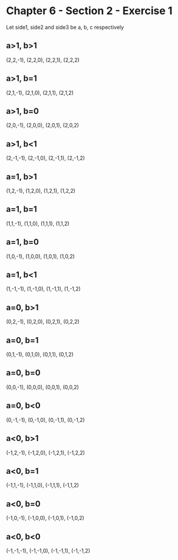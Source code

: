 # Chapter 6 - Section 2 - Exercise 1

Let side1, side2 and side3 be a, b, c respectively

## a>1, b>1
(2,2,-1), (2,2,0), (2,2,1), (2,2,2)

## a>1, b=1
(2,1,-1), (2,1,0), (2,1,1), (2,1,2)

## a>1, b=0
(2,0,-1), (2,0,0), (2,0,1), (2,0,2)

## a>1, b<1
(2,-1,-1), (2,-1,0), (2,-1,1), (2,-1,2)

## a=1, b>1
(1,2,-1), (1,2,0), (1,2,1), (1,2,2)

## a=1, b=1
(1,1,-1), (1,1,0), (1,1,1), (1,1,2)

## a=1, b=0
(1,0,-1), (1,0,0), (1,0,1), (1,0,2)

## a=1, b<1
(1,-1,-1), (1,-1,0), (1,-1,1), (1,-1,2)

## a=0, b>1
(0,2,-1), (0,2,0), (0,2,1), (0,2,2)

## a=0, b=1
(0,1,-1), (0,1,0), (0,1,1), (0,1,2)

## a=0, b=0
(0,0,-1), (0,0,0), (0,0,1), (0,0,2)

## a=0, b<0
(0,-1,-1), (0,-1,0), (0,-1,1), (0,-1,2)

## a<0, b>1
(-1,2,-1), (-1,2,0), (-1,2,1), (-1,2,2)

## a<0, b=1
(-1,1,-1), (-1,1,0), (-1,1,1), (-1,1,2)

## a<0, b=0
(-1,0,-1), (-1,0,0), (-1,0,1), (-1,0,2)

## a<0, b<0
(-1,-1,-1), (-1,-1,0), (-1,-1,1), (-1,-1,2)